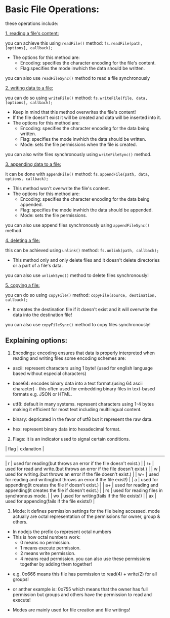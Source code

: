 # Basic File Operations:
these operations include:

[1. reading a file's content:](./read) 

you can achieve this using `readFile()` method:
  `fs.readFile(path, [options], callback);`

* The options for this method are: 
  * Encoding: specifies the character encoding for the file's content.
  * Flag:specifies the mode inwhich the data should be written.

you can also use `readFileSync()` method to read a file synchronously

[2. writing data to a file:](./write)

you can do so using `writeFile()` method:
  `fs.writeFile(file, data, [options], callback);`

* Keep in mind that this method overwrites the file's content!
* If the file doesn't exist it will be created and data will be inserted into it.
* The options for this method are:
  * Encoding: specifies the character encoding for the data being written.
  * Flag: specifies the mode inwhich the data should be written.
  * Mode: sets the file permissions when the file is created.

you can also write files synchronously using `writeFileSync()` method.

[3. appending data to a file:](./append)

it can be done with `appendFile()` method: 
  `fs.appendFile(path, data, options, callback);`

* This method won't overwrite the file's content.
* The options for this method are:
  * Encoding: specifies the character encoding for the data being appended.
  * Flag: specifies the mode inwhich the data should be appended.
  * Mode: sets the file permissions.

you can also use append files synchronously using `appendFileSync()` method.

[4. deleting a file:](./unlink) 

this can be achieved using `unlink()` method:
`fs.unlink(path, callback);`

* This method only and only delete files and it doesn't delete directories or a part of a file's data.

you can also use `unlinkSync()` method to delete files synchronously!

[5. copying a file: ](./copy)

you can do so using `copyFile()` method:
  `copyFile(source, destination, callback);`

* It creates the destination file if it doesn't exist and it will overwrite the data into the destination file!

you can also use `copyFileSync()` method to copy files synchronously!


## Explaining options: 
1. Encodings: encoding ensures that data is properly interpreted when reading and writing files some encoding schemes are:
  * ascii: represent characters using 1 byte! (used for english language based without especial characters)

  * base64: encodes binary data into a text format.(using 64 ascii character) - this often used for embedding binary files in text-based formats e.g. JSON or HTML.
 
  * utf8: default in many systems. represent characters using 1-4 bytes making it efficient for most text including multilingual content.

  * binary: depricated in the favor of utf8 but it represent the raw data.

  * hex: represent binary data into hexadecimal format.

2. Flags: it is an indicator used to signal certain conditions.

| flag | exlanation |
------- ------------
| r | used for reading(but throws an error if the file doesn't exist.) |
| r+ | used for read and write.(but throws an error if the file doesn't exist.) |
| w | used for writing.(but throws an error if the file doesn't exist.) |
| w+ | used for reading and writing(but throws an error if the file exist!) |
| a | used for appending(it creates the file if doesn't exist.) |
| a+ | used for reading and appending(it creates the file if doesn't exist.) |
| rs | used for reading files in synchronous mode. |
| wx | used for writing(fails if the file exists!) | 
| ax | used for appending(fails if the file exists!) |


3. Mode: it defines permission settings for the file being accessed. mode actually are octal representation of the permissions for owner, group & others.
* In nodejs the prefix `0o` represent octal numbers
* This is how octal numbers work:
  * 0 means no permission.
  * 1 means execute permission.
  * 2 means write permission.
  * 4 means read permission.
you can also use these permissions together by adding them together!

- e.g. 0o666 means this file has permission to read(4) + write(2) for all groups!

- or anther example is: 0o755 which means that the owner has full permission but groups and others have the permission to read and execute!

* Modes are mainly used for file creation and file writings!
